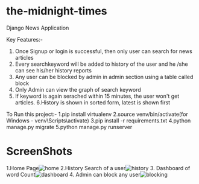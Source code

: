 # the-midnight-times
Django News Application

Key Features:-
1. Once Signup or login is successful, then only user can search for news articles
2. Every searchkeyword will be added to history of the user and he /she can see his/her history reports
3. Any user can be blocked by admin in admin section using a table called block
4. Only Admin can view the graph of search keyword
5. If keyword is again serached within 15 minutes, the user won't get articles.
6.History is shown in sorted form, latest is shown first

To Run this project:-
1.pip install virtualenv
2.source venv/bin/activate(for Windows - venv\Scripts\activate)
3.pip install -r requirements.txt
4.python manage.py migrate
5.python manage.py runserver

# ScreenShots 
1.Home Page![home](https://github.com/sshubham07/the-midnight-times/assets/51732065/36f2c1c1-e014-43f1-a02d-1caf88514576) 
2.History Search of a user![history](https://github.com/sshubham07/the-midnight-times/assets/51732065/42aafdb8-7f81-47f0-98e4-0c7c796b1eae) 
3. Dashboard of word Count![dashboard](https://github.com/sshubham07/the-midnight-times/assets/51732065/375ef5ca-041d-46c8-bf2d-89d91b6c06b5) 
4. Admin can block any user![blocking](https://github.com/sshubham07/the-midnight-times/assets/51732065/a638151a-bdea-4442-8a0f-f6e2b6ce3414)



